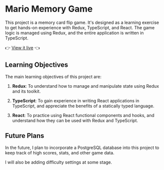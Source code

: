 # Mario Memory Game

This project is a memory card flip game. It's designed as a learning exercise to get hands-on experience with Redux, TypeScript, and React. The game logic is managed using Redux, and the entire application is written in TypeScript.

:point_right: [View it live](https://chrisnotthere.github.io/mario-memory/) :point_left:

## Learning Objectives

The main learning objectives of this project are:

1. **Redux**: To understand how to manage and manipulate state using Redux and its toolkit. 

2. **TypeScript**: To gain experience in writing React applications in TypeScript, and appreciate the benefits of a statically typed language.

3. **React**: To practice using React functional components and hooks, and understand how they can be used with Redux and TypeScript.

## Future Plans

In the future, I plan to incorporate a PostgreSQL database into this project to keep track of high scores, stats, and other game data.

I will also be adding difficulty settings at some stage.

